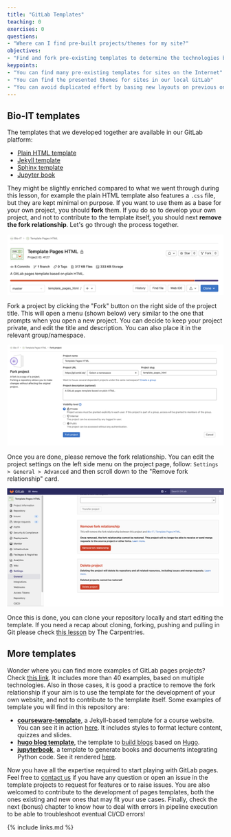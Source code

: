 ```yaml
---
title: "GitLab Templates"
teaching: 0
exercises: 0
questions:
- "Where can I find pre-built projects/themes for my site?"
objectives:
- "Find and fork pre-existing templates to determine the technologies behind a project and the styles of the deriving website"
keypoints:
- "You can find many pre-existing templates for sites on the Internet"
- "You can find the presented themes for sites in our local GitLab"
- "You can avoid duplicated effort by basing new layouts on previous ones"
---
```


## Bio-IT templates

The templates that we developed together are available in our GitLab platform:
- [Plain HTML template](https://git.embl.de/grp-bio-it/template_pages_html)
- [Jekyll template](https://git.embl.de/grp-bio-it/template-pages-jekyll)
- [Sphinx template](https://git.embl.de/grp-bio-it/template-pages-sphinx)
- [Jupyter book](https://git.embl.de/grp-bio-it/template-jupyter-book)

They might be slightly enriched compared to what we went through during this lesson, for example the plain HTML template
also features a `.css` file, but they are kept minimal on purpose. If you want to use them as a base for your own
project, you should **fork** them. If you do so to develop your own project, and not to contribute to the template itself,
you should next **remove the fork relationship**. Let's go through the process together.

![fork a repository through the Fork button](../fig/template-pages-fork.png)

Fork a project by clicking the "Fork" button on the right side of the project title. This will open a menu (shown below)
very similar to the one that prompts when you open a new project. You can decide to keep your project private, and edit
the title and description. You can also place it in the relevant group/namespace.

![the fork project menu](../fig/fork-project-menu.png)

Once you are done, please remove the fork relationship. You can edit the project settings on the left side menu on the
project page, follow: `Settings > General > Advanced` and then scroll down to the "Remove fork relationship" card.

![remove fork relationship](../fig/advanced-settings.png)

Once this is done, you can clone your repository locally and start editing the template. If you need a recap about
cloning, forking, pushing and pulling in Git please check [this lesson](https://swcarpentry.github.io/git-novice/)
by The Carpentries.

## More templates

Wonder where you can find more examples of GitLab pages projects? Check [this link](https://gitlab.com/pages).
It includes more than 40 examples, based on multiple technologies. Also in those cases, it is good a practice to
remove the fork relationship if your aim is to use the template for the development of your own website, and not to
contribute to the template itself. Some examples of template you will find in this repository are:
- [**courseware-template**](https://gitlab.com/pages/courseware-template), a Jekyll-based template for a course website.
You can see it in action [here](https://courseware-as-code.gitlab.io/courseware-tutorial/). It includes styles to
format lecture content, quizzes and slides.
- [**hugo blog template**](https://gitlab.com/pages/hugo), the template to [build blogs](https://pages.gitlab.io/hugo/)
based on [Hugo](https://gohugo.io/).
- [**jupyterbook**](https://gitlab.com/pages/jupyterbook), a template to generate books and documents integrating Python
code. See it rendered [here](https://pages.gitlab.io/jupyterbook/intro.html).

Now you have all the expertise required to start playing with GitLab pages. Feel free to
[contact us](mailto:bio-it@embl.de) if you have any question or open an issue in the template projects to request for
features or to raise issues. You are also welcomed to contribute to the development of pages templates, both the ones
existing and new ones that may fit your use cases. Finally, check the next (bonus) chapter to know how to deal with
errors in pipeline execution to be able to troubleshoot eventual CI/CD errors!

{% include links.md %}
